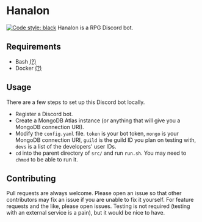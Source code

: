 # Hanalon
[![Code style: black](https://img.shields.io/badge/code%20style-black-000000.svg)](https://github.com/psf/black)
Hanalon is a RPG Discord bot.
## Requirements
- Bash [(?)](https://www.gnu.org/software/bash/manual/html_node/Installing-Bash.html)
- Docker [(?)](https://docs.docker.com/get-docker/)
## Usage
There are a few steps to set up this Discord bot locally.
- Register a Discord bot.
- Create a MongoDB Atlas instance (or anything that will give you a MongoDB connection URI).
- Modify the `config.yaml` file. `token` is your bot token, `mongo` is your MongoDB connection URI, `guild` is the guild ID you plan on testing with, `devs` is a list of the developers' user IDs.
- `cd` into the parent directory of `src/` and run `run.sh`. You may need to `chmod` to be able to run it.
## Contributing
Pull requests are always welcome. Please open an issue so that other contributors may fix an issue if you are unable to fix it yourself. For feature requests and the like, please open issues. Testing is not required (testing with an external service is a pain), but it would be nice to have.
